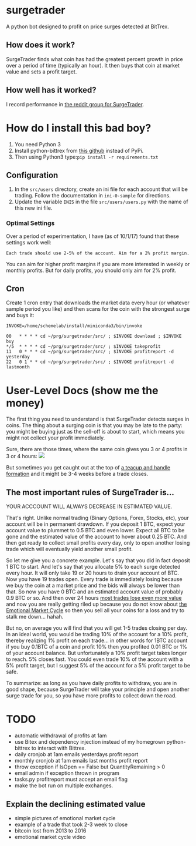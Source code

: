 # surgetrader
A python bot designed to profit on price surges detected at BitTrex.

## How does it work?

SurgeTrader finds what coin has had the greatest percent growth in price over a period
of time (typically an hour). It then buys that coin at market value and sets a profit target.

## How well has it worked?

I record performance in [the reddit group for SurgeTrader](https://www.reddit.com/r/surgetraderbot/).

# How do I install this bad boy?

1. You need Python 3
1. Install python-bittrex from [this
github](https://github.com/metaperl/python-bittrex) instead of PyPi.
1. Then using Python3 type:`pip install -r requirements.txt`

## Configuration

1. In the `src/users` directory, create an ini file for each account that will
be trading. Follow the documentation in `ini-0-sample` for directions.
1. Update the variable `INIS` in the file `src/users/users.py` with the name of this new ini file.

### Optimal Settings

Over a period of experimentation, I have (as of 10/1/17) found that
these settings work well:

    Each trade should use 2-5% of the account. Aim for a 2% profit margin.

You can aim for higher profit margins if you are more interested in weekly or monthly profits. But for daily
profits, you should only aim for 2% profit.

## Cron

Create 1 cron entry that downloads the market data every hour (or whatever
sample period you like) and then scans for the coin with the strongest
surge and buys it:

    INVOKE=/home/schemelab/install/miniconda3/bin/invoke

    00   * * * * cd ~/prg/surgetrader/src/ ; $INVOKE download ; $INVOKE buy
    */5  * * * * cd ~/prg/surgetrader/src/ ; $INVOKE takeprofit
    11   0 * * * cd ~/prg/surgetrader/src/ ; $INVOKE profitreport -d yesterday
    22   0 1 * * cd ~/prg/surgetrader/src/ ; $INVOKE profitreport -d lastmonth


# User-Level Docs (show me the money)

The first thing you need to understand is that SurgeTrader detects
surges in coins. The thing about a surging coin is that you may be
late to the party: you might be buying just as the sell-off is about
to start, which means you might not collect your profit immediately.

Sure, there are those times, where the same coin gives you 3 or 4
profits in 3 or 4 hours:
![](https://api.monosnap.com/rpc/file/download?id=8RKinNxVaGOlJCRMCgIbQY2oZlxKQT)

But sometimes you get caught out at the top of [a teacup and handle
formation](http://www.investopedia.com/terms/c/cupandhandle.asp) and it might be 3-4 weeks before a trade closes.


## The most important rules of SurgeTrader is...

YOUR ACCCOUNT WILL ALWAYS DECREASE IN ESTIMATED VALUE.

That's right. Unlike normal trading (Binary Options, Forex, Stocks,
etc), your account will be in permanent drawdown. If you deposit 1
BTC, expect your account value to plummet to 0.5 BTC and even
lower. Expect all BTC to be gone and the estimated value of the
account to hover about 0.25 BTC. And then get ready to collect small
profits every day, only to open another losing trade which will
eventually yield another small profit.

So let me give you a concrete example. Let's say that you did in fact
deposit 1 BTC to start. And let's say that you allocate 5% to each
surge detected every hour. It will only take 19 or 20 hours to drain
your account of BTC. Now you have 19 trades open. Every trade is
immediately losing because we buy the coin at a market price and the
bids will always be lower than that. So now you have 0 BTC and an
estimated account value of probably 0.9 BTC or so. And then over 24
hours [most trades lose even more value](http://take.ms/MgmwO) and now
you are really getting riled up because you do not know about [the
Emotional Market Cycle](https://www.youtube.com/watch?v=NMpVgvA5k3I)
so then you sell all your coins for a loss and try to stalk me
down... hahah.

But no, on average you will find that you will get 1-5 trades closing
per day. In an ideal world, you would be trading 10% of the account
for a 10% profit, thereby realizing 1% profit on each trade... in
other words for 1BTC account if you buy 0.1BTC of a coin and profit
10% then you profited 0.01 BTC or 1% of your account balance. But
unfortunately a 10% profit target takes longer to reach. 5% closes
fast. You could even trade 10% of the account with a 5% profit target,
but I suggest 5% of the account for a 5% profit target to be safe.

To summarize: as long as you have daily profits to withdraw, you are
in good shape, because SurgeTrader will take your principle and open
another surge trade for you, so you have more profits to collect down
the road.


# TODO

- automatic withdrawal of profits at 1am
- use Bitex and dependency injection instead of my homegrown python-bittrex to interact with Bittrex.
- daily cronjob at 1am emails yesterdays profit report
- monthly cronjob at 1am emails last months profit report
- throw exception if IsOpen == False but QuantityRemaining > 0
- email admin if exception thrown in program
- tasks.py profitreport must accept an email flag
- make the bot run on multiple exchanges.


## Explain the declining estimated value

- simple pictures of emotional market cycle
- example of a trade that took 2-3 week to close
- bitcoin lost from 2013 to 2016
- emotional market cycle video
